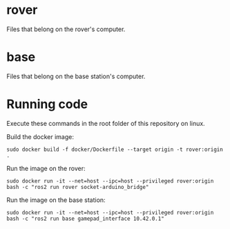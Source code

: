 # rover
Files that belong on the rover's computer.

# base
Files that belong on the base station's computer.

# Running code
Execute these commands in the root folder of this repository on linux.

Build the docker image:
```
sudo docker build -f docker/Dockerfile --target origin -t rover:origin .
```

Run the image on the rover:
```
sudo docker run -it --net=host --ipc=host --privileged rover:origin bash -c "ros2 run rover socket-arduino_bridge"
```

Run the image on the base station:
```
sudo docker run -it --net=host --ipc=host --privileged rover:origin bash -c "ros2 run base gamepad_interface 10.42.0.1"
```
